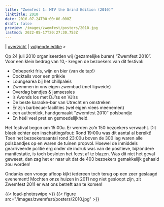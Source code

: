 ```yaml
---
title: "Zwemfest 1: MTV the Grind Edition (2010)"
linktitle: 2010
date: 2010-07-24T00:00:00.000Z
draft: false
preview: /images/zwemfest/posters/2010.jpg
lastmod: 2022-05-17T20:27:30.753Z
---
```

| [overzicht](/zwemfest) | [volgende editie](/zwemfest/2011/) >

Op 24 juli 2010 organiseerden wij (gezamelijke buren) “Zwemfest 2010”. Voor een klein bedrag van 10,- kregen de bezoekers van dit festival:

-   Onbeperkt fris, wijn en bier (van de tap!)
-   Cocktails voor een prikkie
-   Loungearea bij het chillpaleis
-   Zwemmen in ons eigen zwembad (met ligweide)
-   Overdag bandjes & jamsessies
-   ’s Avonds los met DJ’ss en VJ’ss
-   De beste karaoke-bar van Utrecht en omstreken
-   Er zijn barbecue-facilities (wel eigen vlees meenemen)
-   een authentiek, handgemaakt “zwemfest 2010” polsbandje
-   En héél veel pret en gemoedelijkheid.

Het festival begon om 15:00u. Er werden zo’n 150 bezoekers verwacht. Dit bleek echter een inschattingsfout: Rond 19:00u was dit aantal al bereikt! Toen het bezoekersaantal rond 23:00u boven de 300 lag waren alle polsbandjes op en waren de tuinen propvol. Hoewel de inmiddels gearriveerde politie erg onder de indruk was van de positieve, bijzondere manifestatie, is toch besloten het feest af te blazen. Was dit niet het geval geweest, dan zag het er naar uit dat de 400 bezoekers gemakkelijk gehaald zou worden!

Ondanks een vroege afloop kijkt iedereen toch terug op een zeer geslaagd evenement! Mochten onze huizen in 2011 nog niet gesloopt zijn, zit Zwemfest 2011 er wat ons betreft aan te komen!

{{< load-photoswipe >}}
{{< figure src="/images/zwemfest/posters/2010.jpg" >}}